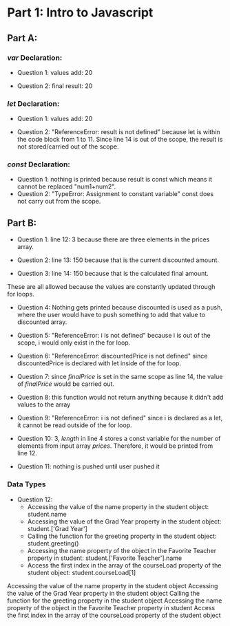 # Part 1: Intro to Javascript

## Part A: 

### *var* Declaration: 
* Question 1: values add:  20

* Question 2: final result:  20

### *let* Declaration: 
* Question 1: values add:  20

* Question 2: "ReferenceError: result is not defined" because let is within the code block from 1 to 11. Since line 14 is out of the scope, the result is not stored/carried out of the scope. 

### *const* Declaration: 
* Question 1: nothing is printed because result is const which means it cannot be replaced "num1+num2". 
* Question 2: "TypeError: Assignment to constant variable" const does not carry out from the scope. 

## Part B:  
* Question 1: line 12: 3 because there are three elements in the prices array. 

* Question 2: line 13:  150 because that is the current discounted amount. 

* Question 3: line 14: 150 because that is the calculated final amount. 

These are all allowed because the values are constantly updated through for loops. 

* Question 4: Nothing gets printed because discounted is used as a push, where the user would have to push something to add that value to discounted array. 

* Question 5: "ReferenceError: i is not defined" because i is out of the scope, i would only exist in the for loop. 
* Question 6: "ReferenceError: discountedPrice is not defined" since discountedPrice is declared with let inside of the for loop. 
* Question 7: since *finalPrice* is set in the same scope as line 14, the value of *finalPrice* would be carried out. 
* Question 8: this function would not return anything because it didn't add values to the array 
* Question 9: "ReferenceError: i is not defined" since i is declared as a let, it cannot be read outside of the for loop. 
* Question 10: 3, *length* in line 4 stores a const variable for the number of elements from input array *prices*. Therefore, it would be printed from line 12. 
* Question 11: nothing is pushed until user pushed it

### Data Types
* Question 12: 
    <ul>
    <li>Accessing the value of the name property in the student object: student.name </li>
    <li>Accessing the value of the Grad Year property in the student object: student.['Grad Year']</li>
    <li>Calling the function for the greeting property in the student object: student.greeting()</li>
    <li>Accessing the name property of the object in the Favorite Teacher property in student: student.['Favorite Teacher'].name</li>
    <li>Access the first index in the array of the courseLoad property of the student object: student.courseLoad[1]</li>
    </ul>

Accessing the value of the name property in the student object
Accessing the value of the Grad Year property in the student object
Calling the function for the greeting property in the student object
Accessing the name property of the object in the Favorite Teacher property in student
Access the first index in the array of the courseLoad property of the student object
